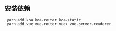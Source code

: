 ## 安装依赖
```
 yarn add koa koa-router koa-static
 yarn add vue vue-router vuex vue-server-renderer

 ```